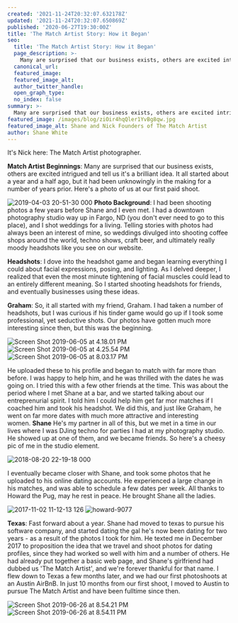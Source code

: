 ```yaml
---
created: '2021-11-24T20:32:07.632178Z'
updated: '2021-11-24T20:32:07.650869Z'
published: '2020-06-27T19:30:00Z'
title: 'The Match Artist Story: How it Began'
seo:
  title: 'The Match Artist Story: How it Began'
  page_description: >-
    Many are surprised that our business exists, others are excited intrigued and tell us it's a brilliant idea. It all started about a year and a half ago, but it had been unknowingly in the making for a number of years prior. Here's a photo of us at our first paid shoot.
  canonical_url:
  featured_image:
  featured_image_alt:
  author_twitter_handle:
  open_graph_type:
  no_index: false
summary: >-
  Many are surprised that our business exists, others are excited intrigued and tell us it's a brilliant idea. It all started about a year and a half ago, but it had been unknowingly in the making for a number of years prior. Here's a photo of us at our first paid shoot.
featured_image: /images/blog/ziOir4hqQler1YvBg8qw.jpg
featured_image_alt: Shane and Nick Founders of The Match Artist
author: Shane White
---
```


<p>It's Nick here: The Match Artist photographer.</p>
<p><strong>Match Artist Beginnings</strong>: Many are surprised that our business exists, others are excited intrigued and tell us it's a brilliant idea. It all started about a year and a half ago, but it had been unknowingly in the making for a number of years prior. Here's a photo of us at our first paid shoot.</p>
<p><img src="https://images.ctfassets.net/9e33rgnm1y4m/7MXpDbrJvGYLYY9gAmVbz4/9142d930f2a928880dbf8354f3bab464/2019-04-03_20-51-30_000.jpeg" alt="2019-04-03 20-51-30 000" /><span>&nbsp;</span><strong>Photo Background</strong>: I had been shooting photos a few years before Shane and I even met. I had a downtown photography studio way up in Fargo, ND (you don't ever need to go to this place), and I shot weddings for a living. Telling stories with photos had always been an interest of mine, so weddings divulged into shooting coffee shops around the world, techno shows, craft beer, and ultimately really moody headshots like you see on our website.</p>
<p><strong>Headshots</strong>: I dove into the headshot game and began learning everything I could about facial expressions, posing, and lighting. As I delved deeper, I realized that even the most minute tightening of facial muscles could lead to an entirely different meaning. So I started shooting headshots for friends, and eventually businesses using these ideas.</p>
<p><strong>Graham</strong>: So, it all started with my friend, Graham. I had taken a number of headshots, but I was curious if his tinder game would go up if I took some professional, yet seductive shots. Our photos have gotten much more interesting since then, but this was the beginning.</p>
<p><img src="https://images.ctfassets.net/9e33rgnm1y4m/1rRHON5O9PyzfXK4HRteLj/17655882144dee3a2a9ea806642ef08f/Screen_Shot_2019-06-05_at_4.18.01_PM.png" alt="Screen Shot 2019-06-05 at 4.18.01 PM" /><span>&nbsp;</span><img src="https://images.ctfassets.net/9e33rgnm1y4m/3OBo9Rlo5UjboDh2hc0rDQ/b2a5c8c2db19024b7dca1dc43a200b24/Screen_Shot_2019-06-05_at_4.25.54_PM.png" alt="Screen Shot 2019-06-05 at 4.25.54 PM" /><span>&nbsp;</span><img src="https://images.ctfassets.net/9e33rgnm1y4m/3N83a2ZJczpxK5JS75ns95/c3a5a954512a7ee38a0ab9dfb16183cf/Screen_Shot_2019-06-05_at_8.03.17_PM.png" alt="Screen Shot 2019-06-05 at 8.03.17 PM" /></p>
<p>He uploaded these to his profile and began to match with far more than before. I was happy to help him, and he was thrilled with the dates he was going on. I tried this with a few other friends at the time. This was about the period where I met Shane at a bar, and we started talking about our entreprenurial spirit. I told him I could help him get far mor matches if I coached him and took his headshot. We did this, and just like Graham, he went on far more dates with much more attractive and interesting women.<span>&nbsp;</span><strong>Shane</strong><span>&nbsp;</span>He's my partner in all of this, but we met in a time in our lives where I was DJing techno for parties I had at my photography studio. He showed up at one of them, and we became friends. So here's a cheesy pic of me in the studio element.</p>
<p><img src="https://images.ctfassets.net/9e33rgnm1y4m/671XIxQHo3ncYVBonefMgN/cf516ab051ed5585bc34f8e307e76e14/2018-08-20_22-19-18_000.jpeg" alt="2018-08-20 22-19-18 000" /></p>
<p>I eventually became closer with Shane, and took some photos that he uploaded to his online dating accounts. He experienced a large change in his matches, and was able to schedule a few dates per week. All thanks to Howard the Pug, may he rest in peace. He brought Shane all the ladies.</p>
<p><img src="https://images.ctfassets.net/9e33rgnm1y4m/5D0vFDcmtnjJra7vO3VFKI/6a06a03fabf1b8b378d7cf81c6674643/2017-11-02_11-12-13_126.jpeg" alt="2017-11-02 11-12-13 126" /><span>&nbsp;</span><img src="https://images.ctfassets.net/9e33rgnm1y4m/GaQhtQu6hDrA0xpqHgUog/5be11c2dfc54f28ba75df9c609ba7557/howard-9077.jpg" alt="howard-9077" /></p>
<p><strong>Texas</strong>: Fast forward about a year. Shane had moved to texas to pursue his software company, and started dating the gal he's now been dating for two years - as a result of the photos I took for him. He texted me in December 2017 to proposition the idea that we travel and shoot photos for dating profiles, since they had worked so well with him and a number of others. He had already put together a basic web page, and Shane's girlfriend had dubbed us 'The Match Artist', and we're forever thankful for that name. I flew down to Texas a few months later, and we had our first photoshoots at an Austin AirBnB. In just 10 months from our first shoot, I moved to Austin to pursue The Match Artist and have been fulltime since then.</p>
<p><img src="https://images.ctfassets.net/9e33rgnm1y4m/4T8AuFLBTkFrxa5EDXz7BU/fea7e1db2d00ce8b23010599c9c4476b/Screen_Shot_2019-06-26_at_8.54.21_PM.png" alt="Screen Shot 2019-06-26 at 8.54.21 PM" /><span>&nbsp;</span><img src="https://images.ctfassets.net/9e33rgnm1y4m/Drndm4y9cF9YBU7AkOt4J/71de5ef51ebfd9288bca943fb69ca47a/Screen_Shot_2019-06-26_at_8.54.11_PM.png" alt="Screen Shot 2019-06-26 at 8.54.11 PM" /></p>
